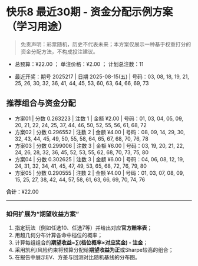 # 快乐8 最近30期 - 资金分配示例方案（学习用途）

> 免责声明：彩票随机，历史不代表未来；本方案仅展示一种基于权重打分的资金分配方法，不构成投注建议。

- 总预算：¥22.00 ； 单注价格：¥2.00 ； 计划总注数：11

- 最近开奖：期号 2025217 | 日期 2025-08-15(五) | 号码：03, 08, 18, 19, 21, 25, 26, 30, 32, 36, 41, 44, 45, 53, 60, 63, 64, 66, 69, 73


## 推荐组合与资金分配

- 方案01 | 分数 0.263223 | 注数   1 | 金额 ¥2.00 | 号码：01, 03, 04, 05, 09, 20, 21, 22, 24, 25, 37, 44, 46, 50, 52, 55, 56, 61, 68, 72
- 方案02 | 分数 0.296552 | 注数   2 | 金额 ¥4.00 | 号码：08, 09, 14, 29, 30, 32, 43, 44, 45, 49, 50, 55, 58, 64, 65, 67, 68, 70, 76, 78
- 方案03 | 分数 0.299006 | 注数   3 | 金额 ¥6.00 | 号码：03, 19, 20, 21, 22, 24, 26, 28, 32, 36, 45, 52, 53, 55, 62, 68, 70, 73, 75, 80
- 方案04 | 分数 0.302625 | 注数   3 | 金额 ¥6.00 | 号码：04, 06, 08, 12, 19, 24, 31, 32, 34, 41, 45, 47, 49, 53, 65, 68, 72, 76, 79, 80
- 方案05 | 分数 0.290555 | 注数   2 | 金额 ¥4.00 | 号码：01, 03, 07, 08, 09, 15, 25, 27, 38, 42, 44, 57, 58, 61, 63, 66, 69, 70, 74, 76

**合计**：¥22.00


---
### 如何扩展为“期望收益方案”

1) 指定玩法（例如任选10、任选7等）并给出对应**官方赔率表**；
2) 用超几何分布计算各命中档位的概率；
3) 计算每组组合的**期望收益=∑(档位概率×对应奖金) - 注金**；
4) 采用凯利/风险约束将预算分配给**期望收益为正**或Sharpe较高的组合；
5) 在报告中展示EV、方差与回测对比随机基线的分布图。